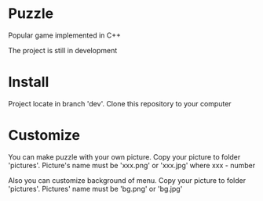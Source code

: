 # Puzzle

Popular game implemented in C++

The project is still in development

# Install

Project locate in branch 'dev'. Clone this repository to your computer

# Customize

You can make puzzle with your own picture. Copy your picture to folder 'pictures'. Picture's name must be 'xxx.png' or 'xxx.jpg' where xxx - number

Also you can customize background of menu. Copy your picture to folder 'pictures'. Pictures' name must be 'bg.png' or 'bg.jpg'
